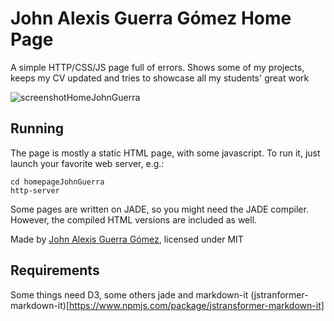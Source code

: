 # John Alexis Guerra Gómez Home Page

A simple HTTP/CSS/JS page full of errors. Shows some of my projects, keeps my CV updated and tries to showcase all my students' great work

![screenshotHomeJohnGuerra](https://raw.githubusercontent.com/john-guerra/homepageJohnGuerra/master/img/screenshotHomeJohnGuerra.png)

## Running

The page is mostly a static HTML page, with some javascript. To run it, just launch your favorite web server, e.g.:

```
cd homepageJohnGuerra
http-server
```

Some pages are written on JADE, so you might need the JADE compiler. However, the compiled HTML versions are included as well.

Made by [John Alexis Guerra Gómez](http://johnguerra.co), licensed under MIT

## Requirements

Some things need D3, some others jade and markdown-it (jstranformer-markdown-it)[https://www.npmjs.com/package/jstransformer-markdown-it]
